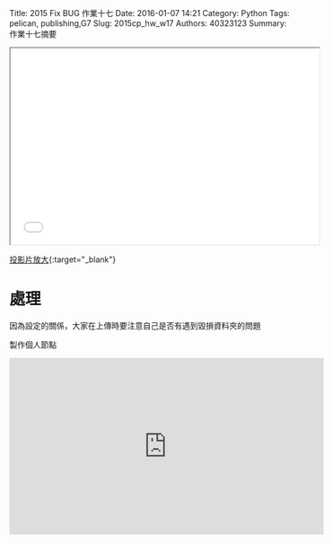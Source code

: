 Title: 2015 Fix   BUG 作業十七
Date: 2016-01-07 14:21
Category: Python
Tags: pelican, publishing,G7
Slug: 2015cp_hw_w17
Authors: 40323123
Summary: 作業十七摘要

<iframe src="40323123_cp_w17.html" width="550" height="350"></iframe>

[投影片放大](40323123_cp_w17.html){:target="_blank"}

處理
============

因為設定的關係，大家在上傳時要注意自己是否有遇到毀損資料夾的問題

製作個人節點

<iframe width="560" height="315" src="https://www.youtube.com/embed/wKvB0Zgmry8" frameborder="0" allowfullscreen></iframe>

